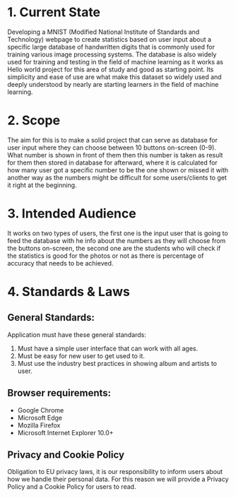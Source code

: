 # 1. Current State  

Developing a MNIST (Modified National Institute of Standards and Technology) webpage to create statistics based on user input about a specific large database of handwritten digits that is commonly used for training various image processing systems. The database is also widely used for training and testing in the field of machine learning as it works as Hello world project for this area of study and good as starting point. Its simplicity and ease of use are what make this dataset so widely used and deeply understood by nearly are starting learners in the field of machine learning.

# 2. Scope

The aim for this is to make a solid project that can serve as database for user input where they can choose between 10 buttons on-screen (0-9). What number is shown in front of them then this number is taken as result for them then stored in database for afterward, where it is calculated for how many user got a specific number to be the one shown or missed it with another way as the numbers might be difficult for some users/clients to get it right at the beginning. 

# 3. Intended Audience

It works on two types of users, the first one is the input user that is going to feed the database with he info about the numbers as they will choose from the buttons on-screen, the second one are the students who will check if the statistics is good for the photos or not as there is percentage of accuracy that needs to be achieved.

# 4. Standards & Laws
## General Standards:
Application must have these general standards:

1. Must have a simple user interface that can work with all ages.
2. Must be easy for new user to get used to it.
3. Must use the industry best practices in showing album and artists to user.


## Browser requirements:
-   Google Chrome
-   Microsoft Edge
-   Mozilla Firefox
-   Microsoft Internet Explorer 10.0+

## Privacy and Cookie Policy
Obligation to EU privacy laws, it is our responsibility to inform users about how we handle their personal data. For this reason we will provide a Privacy Policy and a Cookie Policy for users to read.